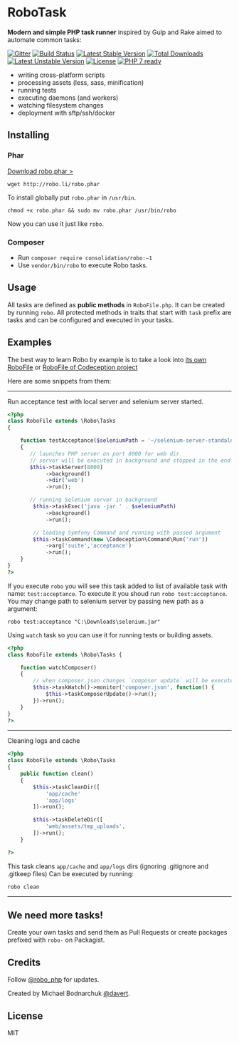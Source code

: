 # RoboTask

**Modern and simple PHP task runner** inspired by Gulp and Rake aimed to automate common tasks:

[![Gitter](https://badges.gitter.im/Join%20Chat.svg)](https://gitter.im/consolidation-org/Robo?utm_source=badge&utm_medium=badge&utm_campaign=pr-badge&utm_content=badge) [![Build Status](https://travis-ci.org/consolidation-org/Robo.svg?branch=master)](https://travis-ci.org/consolidation-org/Robo) [![Latest Stable Version](https://poser.pugx.org/consolidation/robo/v/stable.png)](https://packagist.org/packages/consolidation/robo) [![Total Downloads](https://poser.pugx.org/consolidation/robo/downloads.png)](https://packagist.org/packages/consolidation/robo) [![Latest Unstable Version](https://poser.pugx.org/consolidation/robo/v/unstable.png)](https://packagist.org/packages/consolidation/robo) [![License](https://poser.pugx.org/consolidation/robo/license.png)](https://packagist.org/packages/consolidation/robo)
[![PHP 7 ready](http://php7ready.timesplinter.ch/consolidation-org/Robo/badge.svg)](https://travis-ci.org/consolidation-org/Robo)

* writing cross-platform scripts
* processing assets (less, sass, minification)
* running tests
* executing daemons (and workers)
* watching filesystem changes
* deployment with sftp/ssh/docker

## Installing

### Phar

[Download robo.phar >](http://robo.li/robo.phar)

```
wget http://robo.li/robo.phar
```

To install globally put `robo.phar` in `/usr/bin`.

```
chmod +x robo.phar && sudo mv robo.phar /usr/bin/robo
```

Now you can use it just like `robo`.

### Composer

* Run `composer require consolidation/robo:~1`
* Use `vendor/bin/robo` to execute Robo tasks.

## Usage

All tasks are defined as **public methods** in `RoboFile.php`. It can be created by running `robo`.
All protected methods in traits that start with `task` prefix are tasks and can be configured and executed in your tasks.

## Examples

The best way to learn Robo by example is to take a look into [its own RoboFile](https://github.com/consolidation-org/Robo/blob/master/RoboFile.php)
 or [RoboFile of Codeception project](https://github.com/Codeception/Codeception/blob/master/RoboFile.php)

Here are some snippets from them:

---

Run acceptance test with local server and selenium server started.


``` php
<?php
class RoboFile extends \Robo\Tasks
{

    function testAcceptance($seleniumPath = '~/selenium-server-standalone-2.39.0.jar')
    {
       // launches PHP server on port 8000 for web dir
       // server will be executed in background and stopped in the end
       $this->taskServer(8000)
            ->background()
            ->dir('web')
            ->run();

       // running Selenium server in background
        $this->taskExec('java -jar ' . $seleniumPath)
            ->background()
            ->run();

        // loading Symfony Command and running with passed argument
        $this->taskCommand(new \Codeception\Command\Run('run'))
            ->arg('suite','acceptance')
            ->run();
    }
}
?>
```

If you execute `robo` you will see this task added to list of available task with name: `test:acceptance`.
To execute it you shoud run `robo test:acceptance`. You may change path to selenium server by passing new path as a argument:

```
robo test:acceptance "C:\Downloads\selenium.jar"
```

Using `watch` task so you can use it for running tests or building assets.

``` php
<?php
class RoboFile extends \Robo\Tasks {

    function watchComposer()
    {
        // when composer.json changes `composer update` will be executed
        $this->taskWatch()->monitor('composer.json', function() {
            $this->taskComposerUpdate()->run();
        })->run();
    }
}
?>
```

---

Cleaning logs and cache

``` php
<?php
class RoboFile extends \Robo\Tasks
{
    public function clean()
    {
        $this->taskCleanDir([
            'app/cache'
            'app/logs'
        ])->run();

        $this->taskDeleteDir([
            'web/assets/tmp_uploads',
        ])->run();
    }

?>
```

This task cleans `app/cache` and `app/logs` dirs (ignoring .gitignore and .gitkeep files)
Can be executed by running:

```
robo clean
```

----

## We need more tasks!

Create your own tasks and send them as Pull Requests or create packages prefixed with `robo-` on Packagist.

## Credits

Follow [@robo_php](http://twitter.com/robo_php) for updates.

Created by Michael Bodnarchuk [@davert](http://twitter.com/davert).

## License

MIT
